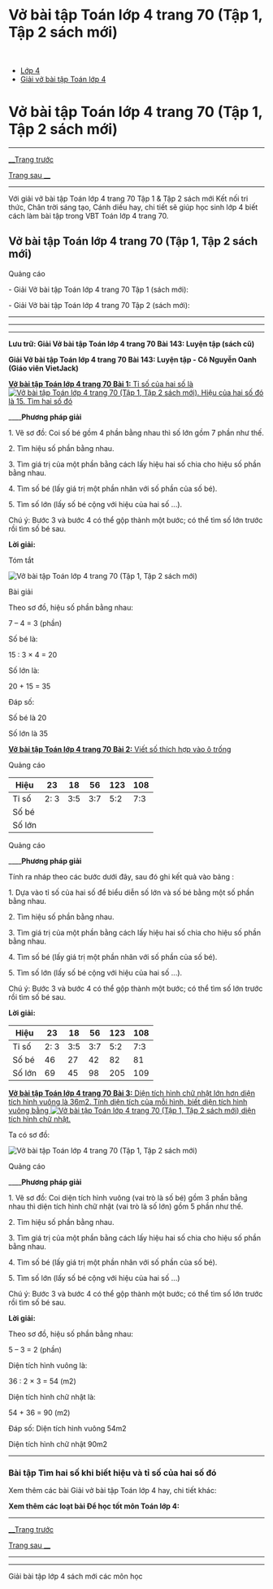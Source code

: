 # Vở bài tập Toán lớp 4 trang 70 (Tập 1, Tập 2 sách mới)

﻿

  * [Lớp 4](https://vietjack.com/series/lop-4.jsp)
  * [Giải vở bài tập Toán lớp 4](https://vietjack.com/giai-vo-bai-tap-toan-4/index.jsp)



# Vở bài tập Toán lớp 4 trang 70 (Tập 1, Tập 2 sách mới)

* * *

[__Trang trước](https://vietjack.com/giai-vo-bai-tap-toan-4/bai-142-tim-hai-so-khi-biet-hieu-va-ti-so-cua-hai-so-do.jsp)

[Trang sau __](https://vietjack.com/giai-vo-bai-tap-toan-4/bai-144-luyen-tap.jsp)

* * *

Với giải vở bài tập Toán lớp 4 trang 70 Tập 1 & Tập 2 sách mới Kết nối tri thức, Chân trời sáng tạo, Cánh diều hay, chi tiết sẽ giúp học sinh lớp 4 biết cách làm bài tập trong VBT Toán lớp 4 trang 70.

## Vở bài tập Toán lớp 4 trang 70 (Tập 1, Tập 2 sách mới)

Quảng cáo

\- Giải Vở bài tập Toán lớp 4 trang 70 Tập 1 (sách mới):

\- Giải Vở bài tập Toán lớp 4 trang 70 Tập 2 (sách mới):

* * *

* * *

* * *

**Lưu trữ: Giải Vở bài tập Toán lớp 4 trang 70 Bài 143: Luyện tập (sách cũ)**

**Giải Vở bài tập Toán lớp 4 trang 70 Bài 143: Luyện tập - Cô Nguyễn Oanh (Giáo viên VietJack)**

[**Vở bài tập Toán lớp 4 trang 70 Bài 1:** Tỉ số của hai số là ![Vở bài tập Toán lớp 4 trang 70 \(Tập 1, Tập 2 sách mới\)](https://vietjack.com/giai-vo-bai-tap-toan-4/images/bai-1-trang-70-vbt-toan-4-tap-2.PNG). Hiệu của hai số đó là 15. Tìm hai số đó](https://vietjack.com/giai-vo-bai-tap-toan-4/bai-1-trang-70-vbt-toan-4-tap-2.jsp)

____**Phương pháp giải**

1\. Vẽ sơ đồ: Coi số bé gồm 4 phần bằng nhau thì số lớn gồm 7 phần như thế.

2\. Tìm hiệu số phần bằng nhau.

3\. Tìm giá trị của một phần bằng cách lấy hiệu hai số chia cho hiệu số phần bằng nhau.

4\. Tìm số bé (lấy giá trị một phần nhân với số phần của số bé).

5\. Tìm số lớn (lấy số bé cộng với hiệu của hai số ...).

Chú ý: Bước 3 và bước 4 có thể gộp thành một bước; có thể tìm số lớn trước rồi tìm số bé sau.

**Lời giải:**

Tóm tắt

![Vở bài tập Toán lớp 4 trang 70 \(Tập 1, Tập 2 sách mới\)](https://vietjack.com/giai-vo-bai-tap-toan-4/images/bai-1-trang-70-vbt-toan-4-tap-2-a.PNG)

Bài giải

Theo sơ đồ, hiệu số phần bằng nhau:

7 – 4 = 3 (phần)

Số bé là:

15 : 3 × 4 = 20

Số lớn là:

20 + 15 = 35

Đáp số:

Số bé là 20

Số lớn là 35

[**Vở bài tập Toán lớp 4 trang 70 Bài 2:** Viết số thích hợp vào ô trống ](https://vietjack.com/giai-vo-bai-tap-toan-4/bai-2-trang-70-vbt-toan-4-tap-2.jsp)

Quảng cáo

Hiệu |  23 | 18  | 56  |  123 |  108  
---|---|---|---|---|---  
Tỉ số |  2: 3 |  3:5 |  3:7 |  5:2 |  7:3  
Số bé |  |  |  |  |   
Số lớn |  |  |  |  |   
  
Quảng cáo

____**Phương pháp giải**

Tính ra nháp theo các bước dưới đây, sau đó ghi kết quả vào bảng :

1\. Dựa vào tỉ số của hai số để biểu diễn số lớn và số bé bằng một số phần bằng nhau.

2\. Tìm hiệu số phần bằng nhau.

3\. Tìm giá trị của một phần bằng cách lấy hiệu hai số chia cho hiệu số phần bằng nhau.

4\. Tìm số bé (lấy giá trị một phần nhân với số phần của số bé).

5\. Tìm số lớn (lấy số bé cộng với hiệu của hai số ...).

Chú ý: Bước 3 và bước 4 có thể gộp thành một bước; có thể tìm số lớn trước rồi tìm số bé sau.

**Lời giải:**

Hiệu |  23 | 18  | 56  |  123 |  108  
---|---|---|---|---|---  
Tỉ số |  2: 3 |  3:5 |  3:7 |  5:2 |  7:3  
Số bé |  46 |  27 |  42 |  82 |  81  
Số lớn |  69 |  45 |  98 |  205 |  109  
  
[**Vở bài tập Toán lớp 4 trang 70 Bài 3:** Diện tích hình chữ nhật lớn hơn diện tích hình vuông là 36m2. Tính diện tích của mỗi hình, biết diện tích hình vuông bằng ![Vở bài tập Toán lớp 4 trang 70 \(Tập 1, Tập 2 sách mới\)](https://vietjack.com/giai-vo-bai-tap-toan-4/images/bai-3-trang-70-vbt-toan-4-tap-2.PNG) diện tích hình chữ nhật.](https://vietjack.com/giai-vo-bai-tap-toan-4/bai-3-trang-70-vbt-toan-4-tap-2.jsp)

Ta có sơ đồ:

![Vở bài tập Toán lớp 4 trang 70 \(Tập 1, Tập 2 sách mới\)](https://vietjack.com/giai-vo-bai-tap-toan-4/images/bai-3-trang-70-vbt-toan-4-tap-2-a.PNG)

Quảng cáo

____**Phương pháp giải**

1\. Vẽ sơ đồ: Coi diện tích hình vuông (vai trò là số bé) gồm 3 phần bằng nhau thì diện tích hình chữ nhật (vai trò là số lớn) gồm 5 phần như thế.

2\. Tìm hiệu số phần bằng nhau.

3\. Tìm giá trị của một phần bằng cách lấy hiệu hai số chia cho hiệu số phần bằng nhau.

4\. Tìm số bé (lấy giá trị một phần nhân với số phần của số bé).

5\. Tìm số lớn (lấy số bé cộng với hiệu của hai số ...)

Chú ý: Bước 3 và bước 4 có thể gộp thành một bước; có thể tìm số lớn trước rồi tìm số bé sau.

**Lời giải:**

Theo sơ đồ, hiệu số phần bằng nhau:

5 – 3 = 2 (phần)

Diện tích hình vuông là:

36 : 2 × 3 = 54 (m2)

Diện tích hình chữ nhật là:

54 + 36 = 90 (m2)

Đáp số: Diện tích hình vuông 54m2

Diện tích hình chữ nhật 90m2

* * *

### **Bài tập Tìm hai số khi biết hiệu và tỉ số của hai số đó**

Xem thêm các bài Giải vở bài tập Toán lớp 4 hay, chi tiết khác:

**Xem thêm các loạt bài Để học tốt môn Toán lớp 4:**

* * *

[__Trang trước](https://vietjack.com/giai-vo-bai-tap-toan-4/bai-142-tim-hai-so-khi-biet-hieu-va-ti-so-cua-hai-so-do.jsp)

[Trang sau __](https://vietjack.com/giai-vo-bai-tap-toan-4/bai-144-luyen-tap.jsp)

* * *

* * *

Giải bài tập lớp 4 sách mới các môn học
